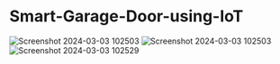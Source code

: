 # Smart-Garage-Door-using-IoT
![Screenshot 2024-03-03 102503](https://github.com/NadellaVarshini/Smart-Garage-Door-using-IoT/assets/161931446/70a0d1a8-01ba-4961-877c-e5f1ed9719bf)
![Screenshot 2024-03-03 102503](https://github.com/NadellaVarshini/Smart-Garage-Door-using-IoT/assets/161931446/4f10a045-ec72-422a-bae9-7f4234f2b152)
![Screenshot 2024-03-03 102529](https://github.com/NadellaVarshini/Smart-Garage-Door-using-IoT/assets/161931446/f3a81b4c-7d8d-45af-a58e-a0f119e7c599)
